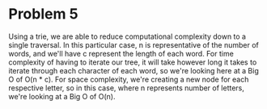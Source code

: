 # Problem 5

Using a trie, we are able to reduce computational complexity down to
a single traversal.
In this particular case, n is representative of the number of
words, and we'll have c represent the length of each word.
For time complexity of having to iterate our tree,
it will take however long it takes to iterate through each
character of each word, so we're looking here at a
Big O of O(n \* c). For space complexity,
we're creating a new node for each respective letter,
so in this case, where n represents number of letters,
we're looking at a Big O of O(n).

